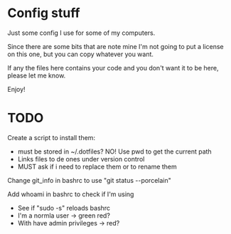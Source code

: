 Config stuff
============

Just some config I use for some of my computers.

Since there are some bits that are note mine I'm not going to put a
license on this one, but you can copy whatever you want.

If any the files here contains your code and you don't want it to be
here, please let me know.

Enjoy!


TODO
====
Create a script to install them:

  * must be stored in ~/.dotfiles? NO! Use pwd to get the current path
  * Links files to de ones under version control
  * MUST ask if i need to replace them or to rename them

Change git_info in bashrc to use "git status --porcelain"

Add whoami in bashrc to check if I'm using

  * See if "sudo -s" reloads bashrc
  * I'm a normla user ->  green red?
  * With have admin privileges -> red?

